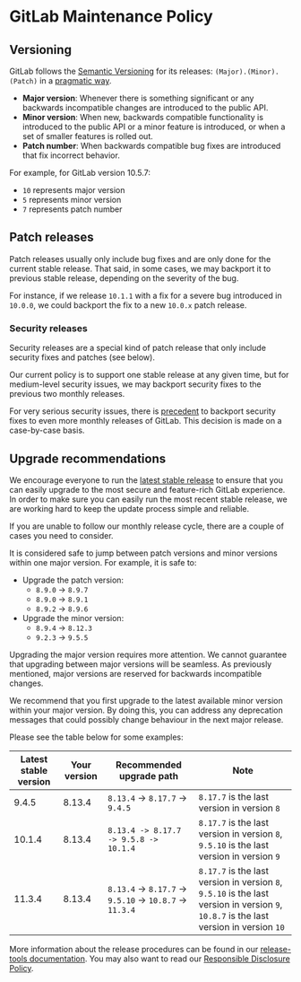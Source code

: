 # GitLab Maintenance Policy

## Versioning

GitLab follows the [Semantic Versioning](http://semver.org/) for its releases:
`(Major).(Minor).(Patch)` in a [pragmatic way].

- **Major version**: Whenever there is something significant or any backwards
  incompatible changes are introduced to the public API.
- **Minor version**: When new, backwards compatible functionality is introduced
  to the public API or a minor feature is introduced, or when a set of smaller
  features is rolled out.
- **Patch number**: When backwards compatible bug fixes are introduced that fix
  incorrect behavior.

For example, for GitLab version 10.5.7:

* `10` represents major version
* `5` represents minor version
* `7` represents patch number

## Patch releases

Patch releases usually only include bug fixes and are only done for the current
stable release. That said, in some cases, we may backport it to previous stable
release, depending on the severity of the bug.

For instance, if we release `10.1.1` with a fix for a severe bug introduced in
`10.0.0`, we could backport the fix to a new `10.0.x` patch release.

### Security releases

Security releases are a special kind of patch release that only include security
fixes and patches (see below).

Our current policy is to support one stable release at any given time, but for
medium-level security issues, we may backport security fixes to the previous two
monthly releases.

For very serious security issues, there is
[precedent](https://about.gitlab.com/2016/05/02/cve-2016-4340-patches/)
to backport security fixes to even more monthly releases of GitLab.
This decision is made on a case-by-case basis.

## Upgrade recommendations

We encourage everyone to run the [latest stable release](https://about.gitlab.com/blog/categories/releases/) to ensure that you can
easily upgrade to the most secure and feature-rich GitLab experience. In order
to make sure you can easily run the most recent stable release, we are working
hard to keep the update process simple and reliable.

If you are unable to follow our monthly release cycle, there are a couple of
cases you need to consider.

It is considered safe to jump between patch versions and minor versions within
one major version. For example, it is safe to:

* Upgrade the patch version:
  * `8.9.0` -> `8.9.7`
  * `8.9.0` -> `8.9.1`
  * `8.9.2` -> `8.9.6`
* Upgrade the minor version:
  * `8.9.4` -> `8.12.3`
  * `9.2.3` -> `9.5.5`

Upgrading the major version requires more attention.
We cannot guarantee that upgrading between major versions will be seamless. As previously mentioned, major versions are reserved for backwards incompatible changes.

We recommend that you first upgrade to the latest available minor version within
your major version. By doing this, you can address any deprecation messages
that could possibly change behaviour in the next major release.

Please see the table below for some examples:

| Latest stable version | Your version | Recommended upgrade path | Note |
| -------------- | ------------ | ------------------------ | ---------------- |
| 9.4.5   | 8.13.4   | `8.13.4` -> `8.17.7` -> `9.4.5`     | `8.17.7` is the last version in version `8` |
| 10.1.4   | 8.13.4   | `8.13.4 -> 8.17.7 -> 9.5.8 -> 10.1.4` | `8.17.7` is the last version in version `8`, `9.5.10` is the last version in version `9` |
| 11.3.4   | 8.13.4   | `8.13.4` -> `8.17.7` -> `9.5.10` -> `10.8.7` -> `11.3.4` | `8.17.7` is the last version in version `8`, `9.5.10` is the last version in version `9`, `10.8.7` is the last version in version `10` |

More information about the release procedures can be found in our
[release-tools documentation][rel]. You may also want to read our
[Responsible Disclosure Policy][disclosure].

[rel]: https://gitlab.com/gitlab-org/release-tools/blob/master/doc/
[disclosure]: https://about.gitlab.com/disclosure/
[pragmatic way]: https://gist.github.com/jashkenas/cbd2b088e20279ae2c8e
